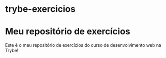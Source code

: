 # trybe-exercicios

# Meu repositório de exercícios

Este é o meu repositório de exercícios do curso de desenvolvimento web na Trybe!
